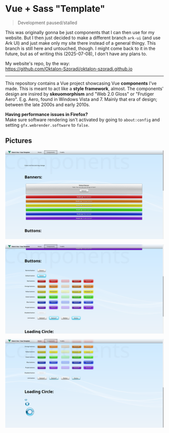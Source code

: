 # Vue + Sass "Template"

> Development paused/stalled

This was originally gonna be just components that I can then use for my website.
But I then just decided to make a different branch `ark-ui` (and use Ark UI)
and just make only my site there instead of a general thingy. This branch is
still here and untouched, though. I might come back to it in the future, but as
of writing this (2025-07-08), I don't have any plans to.

My website's repo, by the way:  
<https://github.com/Oktalon-Szoradi/oktalon-szoradi.github.io>

---

This repository contains a Vue project showcasing Vue **components** I've made.
This is meant to act like a **style framework**, almost. The components' design
are insired by **skeuomorphism** and "Web 2.0 Gloss" or "Frutiger Aero". E.g.
Aero, found in Windows Vista and 7. Mainly that era of design; between the late
2000s and early 2010s.

**Having performance issues in Firefox?**  
Make sure software rendering isn't activated by going to `about:config` and
setting `gfx.webrender.software` to `false`.

## Pictures

![Screenshot_Banners](/public/img/Screenshot_Banners.png)

![Screenshot_Buttons](/public/img/Screenshot_Buttons.png)

![Screenshot_LoadingCircle](/public/img/Screenshot_LoadingCircle.png)
